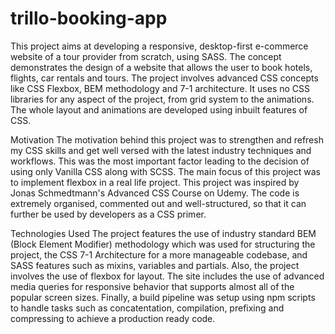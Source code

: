 # trillo-booking-app

This project aims at developing a responsive, desktop-first e-commerce website of a tour provider from scratch, using SASS. The concept demonstrates the design of a website that allows the user to book hotels, flights, car rentals and tours. The project involves advanced CSS concepts like CSS Flexbox, BEM methodology and 7-1 architecture. It uses no CSS libraries for any aspect of the project, from grid system to the animations. The whole layout and animations are developed using inbuilt features of CSS.

Motivation
The motivation behind this project was to strengthen and refresh my CSS skills and get well versed with the latest industry techniques and workflows. This was the most important factor leading to the decision of using only Vanilla CSS along with SCSS. The main focus of this project was to implement flexbox in a real life project. This project was inspired by Jonas Schmedtmann's Advanced CSS Course on Udemy. The code is extremely organised, commented out and well-structured, so that it can further be used by developers as a CSS primer.

Technologies Used
The project features the use of industry standard BEM (Block Element Modifier) methodology which was used for structuring the project, the CSS 7-1 Architecture for a more manageable codebase, and SASS features such as mixins, variables and partials. Also, the project involves the use of flexbox for layout. The site includes the use of advanced media queries for responsive behavior that supports almost all of the popular screen sizes. Finally, a build pipeline was setup using npm scripts to handle tasks such as concatentation, compilation, prefixing and compressing to achieve a production ready code.
